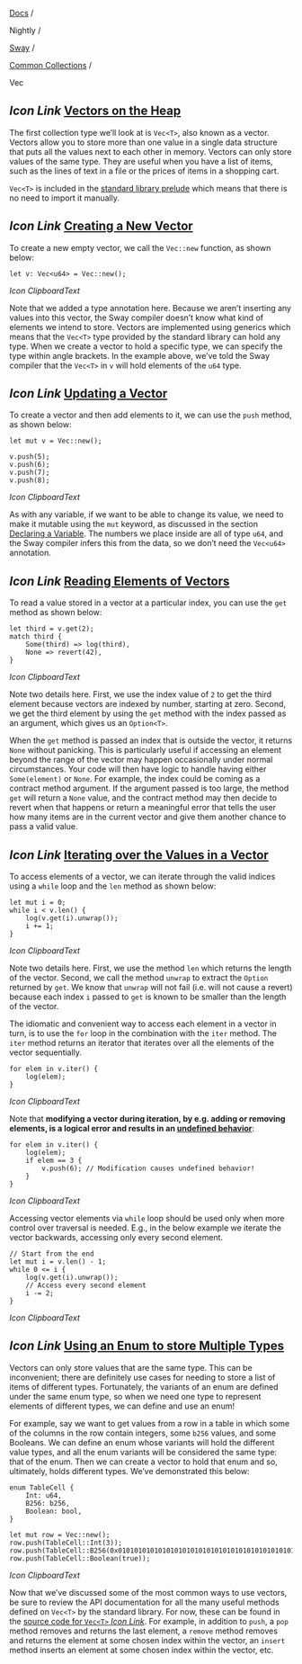[Docs](https://docs.fuel.network/) /

Nightly  /

[Sway](https://docs.fuel.network/docs/nightly/sway/) /

[Common Collections](https://docs.fuel.network/docs/nightly/sway/common-collections/) /

Vec

## _Icon Link_ [Vectors on the Heap](https://docs.fuel.network/docs/nightly/sway/common-collections/vec/\#vectors-on-the-heap)

The first collection type we’ll look at is `Vec<T>`, also known as a vector. Vectors allow you to store more than one value in a single data structure that puts all the values next to each other in memory. Vectors can only store values of the same type. They are useful when you have a list of items, such as the lines of text in a file or the prices of items in a shopping cart.

`Vec<T>` is included in the [standard library prelude](https://docs.fuel.network/docs/nightly/sway/introduction/standard_library/#standard-library-prelude) which means that there is no need to import it manually.

## _Icon Link_ [Creating a New Vector](https://docs.fuel.network/docs/nightly/sway/common-collections/vec/\#creating-a-new-vector)

To create a new empty vector, we call the `Vec::new` function, as shown below:

```fuel_Box fuel_Box-idXKMmm-css
let v: Vec<u64> = Vec::new();
```

_Icon ClipboardText_

Note that we added a type annotation here. Because we aren’t inserting any values into this vector, the Sway compiler doesn’t know what kind of elements we intend to store. Vectors are implemented using generics which means that the `Vec<T>` type provided by the standard library can hold any type. When we create a vector to hold a specific type, we can specify the type within angle brackets. In the example above, we’ve told the Sway compiler that the `Vec<T>` in `v` will hold elements of the `u64` type.

## _Icon Link_ [Updating a Vector](https://docs.fuel.network/docs/nightly/sway/common-collections/vec/\#updating-a-vector)

To create a vector and then add elements to it, we can use the `push` method, as shown below:

```fuel_Box fuel_Box-idXKMmm-css
let mut v = Vec::new();

v.push(5);
v.push(6);
v.push(7);
v.push(8);
```

_Icon ClipboardText_

As with any variable, if we want to be able to change its value, we need to make it mutable using the `mut` keyword, as discussed in the section [Declaring a Variable](https://docs.fuel.network/docs/nightly/sway/basics/variables/#declaring-a-variable). The numbers we place inside are all of type `u64`, and the Sway compiler infers this from the data, so we don’t need the `Vec<u64>` annotation.

## _Icon Link_ [Reading Elements of Vectors](https://docs.fuel.network/docs/nightly/sway/common-collections/vec/\#reading-elements-of-vectors)

To read a value stored in a vector at a particular index, you can use the `get` method as shown below:

```fuel_Box fuel_Box-idXKMmm-css
let third = v.get(2);
match third {
    Some(third) => log(third),
    None => revert(42),
}
```

_Icon ClipboardText_

Note two details here. First, we use the index value of `2` to get the third element because vectors are indexed by number, starting at zero. Second, we get the third element by using the `get` method with the index passed as an argument, which gives us an `Option<T>`.

When the `get` method is passed an index that is outside the vector, it returns `None` without panicking. This is particularly useful if accessing an element beyond the range of the vector may happen occasionally under normal circumstances. Your code will then have logic to handle having either `Some(element)` or `None`. For example, the index could be coming as a contract method argument. If the argument passed is too large, the method `get` will return a `None` value, and the contract method may then decide to revert when that happens or return a meaningful error that tells the user how many items are in the current vector and give them another chance to pass a valid value.

## _Icon Link_ [Iterating over the Values in a Vector](https://docs.fuel.network/docs/nightly/sway/common-collections/vec/\#iterating-over-the-values-in-a-vector)

To access elements of a vector, we can iterate through the valid indices using a `while` loop and the `len` method as shown below:

```fuel_Box fuel_Box-idXKMmm-css
let mut i = 0;
while i < v.len() {
    log(v.get(i).unwrap());
    i += 1;
}
```

_Icon ClipboardText_

Note two details here. First, we use the method `len` which returns the length of the vector. Second, we call the method `unwrap` to extract the `Option` returned by `get`. We know that `unwrap` will not fail (i.e. will not cause a revert) because each index `i` passed to `get` is known to be smaller than the length of the vector.

The idiomatic and convenient way to access each element in a vector in turn, is to use the `for` loop in the combination with the `iter` method. The `iter` method returns an iterator that iterates over all the elements of the vector sequentially.

```fuel_Box fuel_Box-idXKMmm-css
for elem in v.iter() {
    log(elem);
}
```

_Icon ClipboardText_

Note that **modifying a vector during iteration, by e.g. adding or removing elements, is a logical error and results in an [undefined behavior](https://docs.fuel.network/docs/nightly/sway/reference/undefined_behavior/)**:

```fuel_Box fuel_Box-idXKMmm-css
for elem in v.iter() {
    log(elem);
    if elem == 3 {
        v.push(6); // Modification causes undefined behavior!
    }
}
```

_Icon ClipboardText_

Accessing vector elements via `while` loop should be used only when more control over traversal is needed. E.g., in the below example we iterate the vector backwards, accessing only every second element.

```fuel_Box fuel_Box-idXKMmm-css
// Start from the end
let mut i = v.len() - 1;
while 0 <= i {
    log(v.get(i).unwrap());
    // Access every second element
    i -= 2;
}
```

_Icon ClipboardText_

## _Icon Link_ [Using an Enum to store Multiple Types](https://docs.fuel.network/docs/nightly/sway/common-collections/vec/\#using-an-enum-to-store-multiple-types)

Vectors can only store values that are the same type. This can be inconvenient; there are definitely use cases for needing to store a list of items of different types. Fortunately, the variants of an enum are defined under the same enum type, so when we need one type to represent elements of different types, we can define and use an enum!

For example, say we want to get values from a row in a table in which some of the columns in the row contain integers, some `b256` values, and some Booleans. We can define an enum whose variants will hold the different value types, and all the enum variants will be considered the same type: that of the enum. Then we can create a vector to hold that enum and so, ultimately, holds different types. We’ve demonstrated this below:

```fuel_Box fuel_Box-idXKMmm-css
enum TableCell {
    Int: u64,
    B256: b256,
    Boolean: bool,
}

let mut row = Vec::new();
row.push(TableCell::Int(3));
row.push(TableCell::B256(0x0101010101010101010101010101010101010101010101010101010101010101));
row.push(TableCell::Boolean(true));
```

_Icon ClipboardText_

Now that we’ve discussed some of the most common ways to use vectors, be sure to review the API documentation for all the many useful methods defined on `Vec<T>` by the standard library. For now, these can be found in the [source code for `Vec<T>` _Icon Link_](https://github.com/FuelLabs/sway/blob/v0.67.0/sway-lib-std/src/vec.sw). For example, in addition to `push`, a `pop` method removes and returns the last element, a `remove` method removes and returns the element at some chosen index within the vector, an `insert` method inserts an element at some chosen index within the vector, etc.